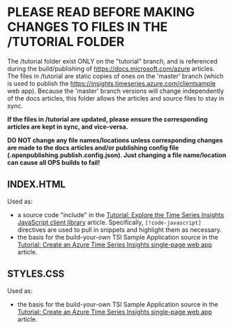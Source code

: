 # PLEASE READ BEFORE MAKING CHANGES TO FILES IN THE /TUTORIAL FOLDER

The /tutorial folder exist ONLY on the "tutorial" branch, and is referenced during the build/publishing of   https://docs.microsoft.com/azure articles. The files in /tutorial are static copies of ones on the 'master' branch (which is used to publish the https://insights.timeseries.azure.com/clientsample web app). Because the 'master' branch versions will change independently of the docs articles, this folder allows the articles and source files to stay in sync. 

**If the files in /tutorial are updated, please ensure the corresponding articles are kept in sync, and vice-versa.**

**DO NOT change any file names/locations unless corresponding changes are made to the docs articles and/or publishing config file (.openpublishing.publish.config.json). Just changing a file name/location can cause all OPS builds to fail!**


## INDEX.HTML

Used as:  
- a source code "include" in the [Tutorial: Explore the Time Series Insights JavaScript client library](https://docs.microsoft.com/azure/time-series-insights/tutorial-explore-js-client-lib) article. Specifically, `[!code-javascript]` directives are used to pull in snippets and highlight them as necessary.
- the basis for the build-your-own TSI Sample Application source in the [Tutorial: Create an Azure Time Series Insights single-page web app](https://docs.microsoft.com/azure/time-series-insights/tutorial-create-tsi-sample-spa.md) article. 

## STYLES.CSS

Used as:  
- the basis for the build-your-own TSI Sample Application source in the [Tutorial: Create an Azure Time Series Insights single-page web app](https://docs.microsoft.com/azure/time-series-insights/tutorial-create-tsi-sample-spa.md) article. 
